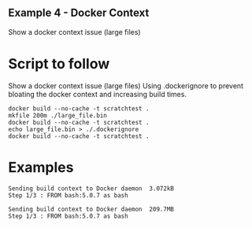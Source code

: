 ## Example 4 - Docker Context 
Show a docker context issue (large files) 

# Script to follow
Show a docker context issue (large files)
Using .dockerignore to prevent bloating the docker context and increasing build times.  

```
docker build --no-cache -t scratchtest .
mkfile 200m ./large_file.bin
docker build --no-cache -t scratchtest .
echo large_file.bin > ./.dockerignore  
docker build --no-cache -t scratchtest .
```

# Examples

```
Sending build context to Docker daemon  3.072kB
Step 1/3 : FROM bash:5.0.7 as bash

Sending build context to Docker daemon  209.7MB
Step 1/3 : FROM bash:5.0.7 as bash
```
